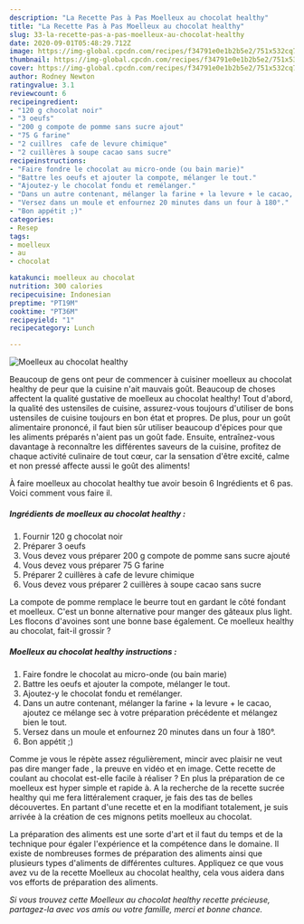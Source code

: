 ```yaml
---
description: "La Recette Pas à Pas Moelleux au chocolat healthy"
title: "La Recette Pas à Pas Moelleux au chocolat healthy"
slug: 33-la-recette-pas-a-pas-moelleux-au-chocolat-healthy
date: 2020-09-01T05:48:29.712Z
image: https://img-global.cpcdn.com/recipes/f34791e0e1b2b5e2/751x532cq70/moelleux-au-chocolat-healthy-photo-principale-de-la-recette.jpg
thumbnail: https://img-global.cpcdn.com/recipes/f34791e0e1b2b5e2/751x532cq70/moelleux-au-chocolat-healthy-photo-principale-de-la-recette.jpg
cover: https://img-global.cpcdn.com/recipes/f34791e0e1b2b5e2/751x532cq70/moelleux-au-chocolat-healthy-photo-principale-de-la-recette.jpg
author: Rodney Newton
ratingvalue: 3.1
reviewcount: 6
recipeingredient:
- "120 g chocolat noir"
- "3 oeufs"
- "200 g compote de pomme sans sucre ajout"
- "75 G farine"
- "2 cuillres  cafe de levure chimique"
- "2 cuillères à soupe cacao sans sucre"
recipeinstructions:
- "Faire fondre le chocolat au micro-onde (ou bain marie)"
- "Battre les oeufs et ajouter la compote, mélanger le tout."
- "Ajoutez-y le chocolat fondu et remélanger."
- "Dans un autre contenant, mélanger la farine + la levure + le cacao, ajoutez ce mélange sec à votre préparation précédente et mélangez bien le tout."
- "Versez dans un moule et enfournez 20 minutes dans un four à 180°."
- "Bon appétit ;)"
categories:
- Resep
tags:
- moelleux
- au
- chocolat

katakunci: moelleux au chocolat 
nutrition: 300 calories
recipecuisine: Indonesian
preptime: "PT19M"
cooktime: "PT36M"
recipeyield: "1"
recipecategory: Lunch

---
```



![Moelleux au chocolat healthy](https://img-global.cpcdn.com/recipes/f34791e0e1b2b5e2/751x532cq70/moelleux-au-chocolat-healthy-photo-principale-de-la-recette.jpg)

Beaucoup de gens ont peur de commencer à cuisiner moelleux au chocolat healthy de peur que la cuisine n'ait mauvais goût. Beaucoup de choses affectent la qualité gustative de moelleux au chocolat healthy! Tout d'abord, la qualité des ustensiles de cuisine, assurez-vous toujours d'utiliser de bons ustensiles de cuisine toujours en bon état et propres. De plus, pour un goût alimentaire prononcé, il faut bien sûr utiliser beaucoup d'épices pour que les aliments préparés n'aient pas un goût fade. Ensuite, entraînez-vous davantage à reconnaître les différentes saveurs de la cuisine, profitez de chaque activité culinaire de tout cœur, car la sensation d'être excité, calme et non pressé affecte aussi le goût des aliments!

<!--inarticleads1-->

À faire moelleux au chocolat healthy tue avoir besoin 6 Ingrédients et 6 pas. Voici comment vous faire il.

##### Ingrédients de moelleux au chocolat healthy :

1. Fournir 120 g chocolat noir
1. Préparer 3 oeufs
1. Vous devez vous préparer 200 g compote de pomme sans sucre ajouté
1. Vous devez vous préparer 75 G farine
1. Préparer 2 cuillères à cafe de levure chimique
1. Vous devez vous préparer 2 cuillères à soupe cacao sans sucre


La compote de pomme remplace le beurre tout en gardant le côté fondant et moelleux. C&#39;est un bonne alternative pour manger des gâteaux plus light. Les flocons d&#39;avoines sont une bonne base également. Ce moelleux healthy au chocolat, fait-il grossir ? 

<!--inarticleads2-->

##### Moelleux au chocolat healthy instructions :

1. Faire fondre le chocolat au micro-onde (ou bain marie)
1. Battre les oeufs et ajouter la compote, mélanger le tout.
1. Ajoutez-y le chocolat fondu et remélanger.
1. Dans un autre contenant, mélanger la farine + la levure + le cacao, ajoutez ce mélange sec à votre préparation précédente et mélangez bien le tout.
1. Versez dans un moule et enfournez 20 minutes dans un four à 180°.
1. Bon appétit ;)


Comme je vous le répète assez régulièrement, mincir avec plaisir ne veut pas dire manger fade , la preuve en vidéo et en image. Cette recette de coulant au chocolat est-elle facile à réaliser ? En plus la préparation de ce moelleux est hyper simple et rapide à. A la recherche de la recette sucrée healthy qui me fera littéralement craquer, je fais des tas de belles découvertes. En partant d&#39;une recette et en la modifiant totalement, je suis arrivée à la création de ces mignons petits moelleux au chocolat. 

<!--inarticleads1-->

<p>
La préparation des aliments est une sorte d'art et il faut du temps et de la technique pour égaler l'expérience et la compétence dans le domaine. Il existe de nombreuses formes de préparation des aliments ainsi que plusieurs types d'aliments de différentes cultures. Appliquez ce que vous avez vu de la recette Moelleux au chocolat healthy, cela vous aidera dans vos efforts de préparation des aliments.
</p>

<p>
<i>Si vous trouvez cette Moelleux au chocolat healthy recette précieuse, partagez-la avec vos amis ou votre famille, merci et bonne chance.</i>
</p>
